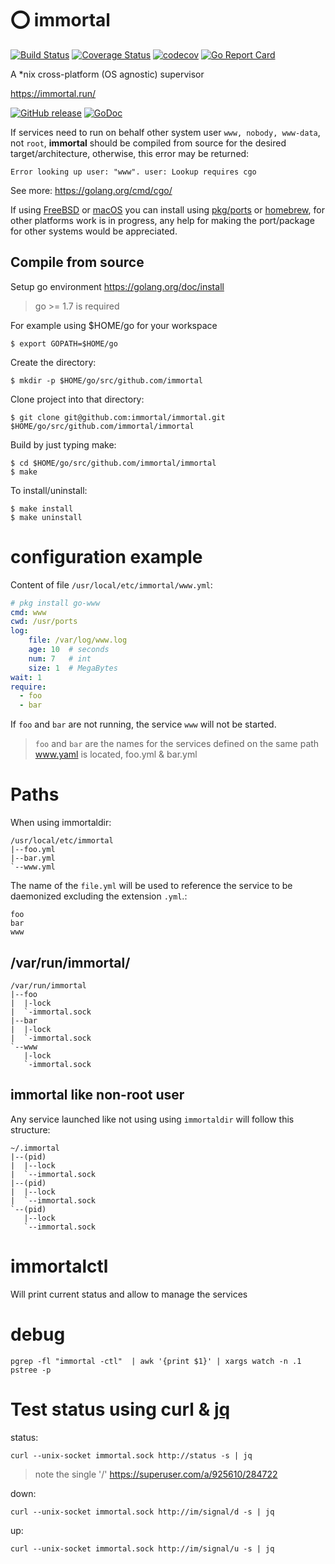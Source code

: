 # ⭕  immortal

[![Build Status](https://travis-ci.org/immortal/immortal.svg?branch=develop)](https://travis-ci.org/immortal/immortal)
[![Coverage Status](https://coveralls.io/repos/github/immortal/immortal/badge.svg?branch=master)](https://coveralls.io/github/immortal/immortal?branch=master)
[![codecov](https://codecov.io/gh/immortal/immortal/branch/master/graph/badge.svg)](https://codecov.io/gh/immortal/immortal)
[![Go Report Card](https://goreportcard.com/badge/github.com/immortal/immortal)](https://goreportcard.com/report/github.com/immortal/immortal)

A *nix cross-platform (OS agnostic) supervisor

https://immortal.run/

[![GitHub release](https://img.shields.io/github/release/immortal/immortal.svg)](https://github.com/immortal/immortal/releases)
[![GoDoc](https://godoc.org/github.com/immortal/immortal?status.svg)](https://godoc.org/github.com/immortal/immortal)

If services need to run on behalf other system user `www, nobody, www-data`,
not `root`, **immortal** should be compiled from source for the desired
target/architecture, otherwise, this error may be returned:

    Error looking up user: "www". user: Lookup requires cgo

See more: https://golang.org/cmd/cgo/

If using [FreeBSD](https://github.com/freebsd/freebsd-ports/tree/master/sysutils/immortal)
or [macOS](https://github.com/immortal/homebrew-tap)
you can install using [pkg/ports](http://immortal.run/freebsd/)
or [homebrew](http://immortal.run/mac/), for other platforms work is in
progress, any help for making the port/package for other systems would be
appreciated.

## Compile from source

Setup go environment https://golang.org/doc/install

> go >= 1.7 is required

For example using $HOME/go for your workspace

    $ export GOPATH=$HOME/go

Create the directory:

    $ mkdir -p $HOME/go/src/github.com/immortal

Clone project into that directory:

    $ git clone git@github.com:immortal/immortal.git $HOME/go/src/github.com/immortal/immortal

Build by just typing make:

    $ cd $HOME/go/src/github.com/immortal/immortal
    $ make

To install/uninstall:

    $ make install
    $ make uninstall

# configuration example

Content of file `/usr/local/etc/immortal/www.yml`:

```yaml
# pkg install go-www
cmd: www
cwd: /usr/ports
log:
    file: /var/log/www.log
    age: 10  # seconds
    num: 7   # int
    size: 1  # MegaBytes
wait: 1
require:
  - foo
  - bar
```

If `foo` and `bar` are not running, the service `www` will not be started.

> `foo` and `bar` are the names for the services defined on the same path www.yaml is located, foo.yml & bar.yml

# Paths

When using immortaldir:

    /usr/local/etc/immortal
    |--foo.yml
    |--bar.yml
    `--www.yml

The name of the `file.yml` will be used to reference the service to be
daemonized excluding the extension `.yml`.:

    foo
    bar
    www

## /var/run/immortal/<name>

    /var/run/immortal
    |--foo
    |  |-lock
    |  `-immortal.sock
    |--bar
    |  |-lock
    |  `-immortal.sock
    `--www
       |-lock
       `-immortal.sock


## immortal like non-root user

Any service launched like not using using ``immortaldir`` will follow this
structure:

    ~/.immortal
    |--(pid)
    |  |--lock
    |  `--immortal.sock
    |--(pid)
    |  |--lock
    |  `--immortal.sock
    `--(pid)
       |--lock
       `--immortal.sock

# immortalctl

Will print current status and allow to manage the services

# debug

    pgrep -fl "immortal -ctl"  | awk '{print $1}' | xargs watch -n .1 pstree -p

# Test status using curl & [jq](https://stedolan.github.io/jq/)

status:

    curl --unix-socket immortal.sock http://status -s | jq

> note the single '/' https://superuser.com/a/925610/284722


down:

    curl --unix-socket immortal.sock http://im/signal/d -s | jq

up:

    curl --unix-socket immortal.sock http://im/signal/u -s | jq
